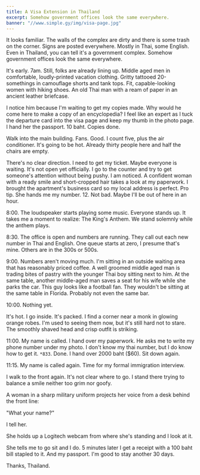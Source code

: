 ```yaml
---
title: A Visa Extension in Thailand
excerpt: Somehow government offices look the same everywhere.
banner: "//www.simple.gy/img/visa-page.jpg"
---
```


It looks familiar. The walls of the complex are dirty and there is some trash on the corner. Signs are posted everywhere. Mostly in Thai, some English.
Even in Thailand, you can tell it's a government complex. Somehow government offices look the same everywhere.

It's early. 7am. Still, folks are already lining up. Middle aged men in comfortable, loudly-printed vacation clothing. Gritty tattooed 20-somethings in camouflage shorts and tank tops. Fit, capable-looking women with hiking shoes. An old Thai man with a ream of paper in an ancient leather briefcase.

I notice him because I'm waiting to get my copies made. Why would he come here to make a copy of an encyclopedia? I feel like an expert as I tuck the departure card into the visa page and keep my thumb in the photo page. I hand her the passport. 10 baht. Copies done.

Walk into the main building. Fans. Good. I count five, plus the air conditioner. It's going to be hot. Already thirty people here and half the chairs are empty.

There's no clear direction. I need to get my ticket. Maybe everyone is waiting. It's not open yet officially. I go to the counter and try to get someone's attention without being pushy. I am noticed. A confident woman with a ready smile and short-cropped hair takes a look at my paperwork.
I brought the apartment's business card so my local address is perfect. Pro tip. She hands me my number. 12. Not bad. Maybe I'll be out of here in an hour.

8:00. The loudspeaker starts playing some music. Everyone stands up. It takes me a moment to realize: The King's Anthem. We stand solemnly while the anthem plays.

8:30. The office is open and numbers are running. They call out each new number in Thai and English. One queue starts at zero, I presume that's mine. Others are in the 300s or 500s.

9:00. Numbers aren't moving much. I'm sitting in an outside waiting area that has reasonably priced coffee. A well groomed middle aged man is trading bites of pastry with the younger Thai boy sitting next to him. At the same table, another middle-aged man saves a seat for his wife while she parks the car. This guy looks like a football fan. They wouldn't be sitting at the same table in Florida. Probably not even the same bar.

10:00. Nothing yet.

It's hot. I go inside. It's packed. I find a corner near a monk in glowing orange robes. I'm used to seeing them now, but it's still hard not to stare.
The smoothly shaved head and crisp outfit is striking.

11:00. My name is called. I hand over my paperwork. He asks me to write my phone number under my photo. I don't know my thai number, but I do know how to get it. `*833`. Done. I hand over 2000 baht ($60). Sit down again.

11:15. My name is called again. Time for my formal immigration interview.

I walk to the front again. It's not clear where to go. I stand there trying to balance a smile neither too grim nor goofy.

A woman in a sharp military uniform projects her voice from a desk behind the front line:

"What your name?"

I tell her.

She holds up a Logitech webcam from where she's standing and I look at it.

She tells me to go sit and I do. 5 minutes later I get a receipt with a 100 baht bill stapled to it. And my passport. I'm good to stay another 30 days.

Thanks, Thailand.